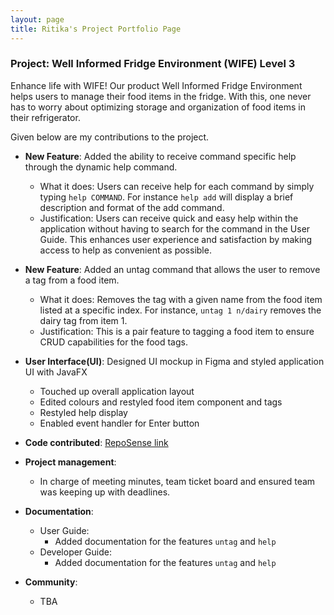 ```yaml
---
layout: page
title: Ritika's Project Portfolio Page
---
```


### Project: Well Informed Fridge Environment (WIFE) Level 3

Enhance life with WIFE! Our product Well Informed Fridge Environment <WIFE/> helps users to manage their food items in the fridge. With this, one never has to worry about optimizing storage and organization of food items in their refrigerator.

Given below are my contributions to the project.

* **New Feature**: Added the ability to receive command specific help through the dynamic help command.

    * What it does: Users can receive help for each command by simply typing `help COMMAND`. For instance `help add` will display a brief description and format of the add command.
    * Justification: Users can receive quick and easy help within the application without having to search for the command in the User Guide. This enhances user experience and satisfaction by making access to help as convenient as possible.

* **New Feature**: Added an untag command that allows the user to remove a tag from a food item.
  * What it does: Removes the tag with a given name from the food item listed at a specific index. For instance, `untag 1 n/dairy` removes the dairy tag from item 1.
  * Justification: This is a pair feature to tagging a food item to ensure CRUD capabilities for the food tags.
  
* **User Interface(UI)**: Designed UI mockup in Figma and styled application UI with JavaFX
  * Touched up overall application layout
  * Edited colours and restyled food item component and tags
  * Restyled help display
  * Enabled event handler for Enter button

* **Code contributed**: [RepoSense link](https://nus-cs2103-ay2223s2.github.io/tp-dashboard/?search=rmj1405&sort=groupTitle&sortWithin=title&timeframe=commit&mergegroup=&groupSelect=groupByRepos&breakdown=true&checkedFileTypes=docs~functional-code~test-code~other&since=2023-02-17&tabOpen=true&tabType=authorship&zFR=false&tabAuthor=rmj1405&tabRepo=AY2223S2-CS2103T-T11-1%2Ftp%5Bmaster%5D&authorshipIsMergeGroup=false&authorshipFileTypes=docs~functional-code~test-code~other&authorshipIsBinaryFileTypeChecked=false&authorshipIsIgnoredFilesChecked=false)

* **Project management**:
    * In charge of meeting minutes, team ticket board and ensured team was keeping up with deadlines.

* **Documentation**:
    * User Guide:
        * Added documentation for the features `untag` and `help` 
    * Developer Guide:
        * Added documentation for the features `untag` and `help`

* **Community**:
    * TBA

